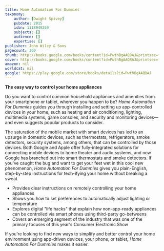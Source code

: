 ```yaml
---
title: Home Automation For Dummies
taxonomy:
	author: [Dwight Spivey]
	pubdate: 2015
	isbn: 1118949269
	subjects: []
	audience: []
	expertise: []
publisher: John Wiley & Sons
pagecount: 360
thumb: http://books.google.com/books/content?id=PwthBgAAQBAJ&printsec=frontcover&img=1&zoom=2&edge=curl&imgtk=AFLRE71jMSCl4KMuO8geIW5TZdIjCWo4jdkq8mdpy4RLktRf11F0qD3B-2185fSHiEfS4Nh0vtokSbls3tROlsuTUpBpiJuNvgJQJXsbwB_IzGxm0wKQjVwJqADWgjHjk6bnF_eU5q37&source=gbs_api
cover: http://books.google.com/books/content?id=PwthBgAAQBAJ&printsec=frontcover&img=1&zoom=6&edge=curl&imgtk=AFLRE715IsgiyZ5qwrFrcefGDjXqjbBejhejOzkv86SWR7EijU76UOLz2wWh6UNgbGG51Ua4sc8aSYSJyAJq2BG2Qe59J82q_hdnItPLfSZlka1_mwN3y8-L0Wu_r_siHwf_i8yNkJ7C&source=gbs_api
amazon: nil
worldcat: nil
google: https://play.google.com/store/books/details?id=PwthBgAAQBAJ
---
```

<b>The easy way to control your home appliances</b> <p>Do you want to control common household appliances and amenities from your smartphone or tablet, wherever you happen to be? <i>Home Automation For Dummies</i> guides you through installing and setting up app-controlled devices in your home, such as heating and air conditioning, lighting, multimedia systems, game consoles, and security and monitoring devices—and even suggests popular products to consider.</p> <p>The saturation of the mobile market with smart devices has led to an upsurge in domestic devices, such as thermostats, refrigerators, smoke detectors, security systems, among others, that can be controlled by those devices. Both Google and Apple offer fully-integrated solutions for connecting mobile devices to home theater and audio systems, and now Google has branched out into smart thermostats and smoke detectors. If you've caught the bug and want to get your feet wet in this cool new phenomenon, <i>Home Automation For Dummies</i> gives you plain-English, step-by-step instructions for tech-ifying your home without breaking a sweat.</p> <ul> <li>Provides clear instructions on remotely controlling your home appliances</li> <li>Shows you how to set preferences to automatically adjust lighting or temperature</li> <li>Explores digital "life hacks" that explain how non-app-ready appliances can be controlled via smart phones using third-party go-betweens</li> <li>Covers an emerging segment of the industry that was one of the primary focuses of this year's Consumer Electronic Show</li> </ul> <p>If you're looking to find new ways to simplify and better control your home environment using app-driven devices, your phone, or tablet, <i>Home Automation For Dummies</i> makes it easier.</p>